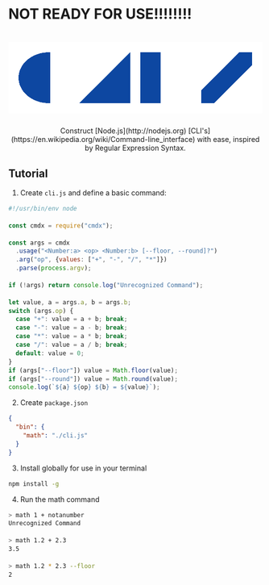 # NOT READY FOR USE!!!!!!!!

![cmdx](cmdx.gif)
==========

<p align="center">Construct [Node.js](http://nodejs.org) [CLI's](https://en.wikipedia.org/wiki/Command-line_interface) with ease, inspired by Regular Expression Syntax.</p>

## Tutorial

1. Create `cli.js` and define a basic command:

```js
#!/usr/bin/env node

const cmdx = require("cmdx");

const args = cmdx
  .usage("<Number:a> <op> <Number:b> [--floor, --round]?")
  .arg("op", {values: ["+", "-", "/", "*"]})
  .parse(process.argv);
  
if (!args) return console.log("Unrecognized Command");  
  
let value, a = args.a, b = args.b;
switch (args.op) {
  case "+": value = a + b; break;
  case "-": value = a - b; break;
  case "*": value = a * b; break;
  case "/": value = a / b; break;
  default: value = 0;
}
if (args["--floor"]) value = Math.floor(value);
if (args["--round"]) value = Math.round(value);
console.log(`${a} ${op} ${b} = ${value}`);  
```

2. Create `package.json`

```json
{
  "bin": {
    "math": "./cli.js"
  }
}
```

3. Install globally for use in your terminal

```bash
npm install -g
```

4. Run the math command

```bash
> math 1 + notanumber
Unrecognized Command

> math 1.2 + 2.3
3.5

> math 1.2 * 2.3 --floor
2
```
